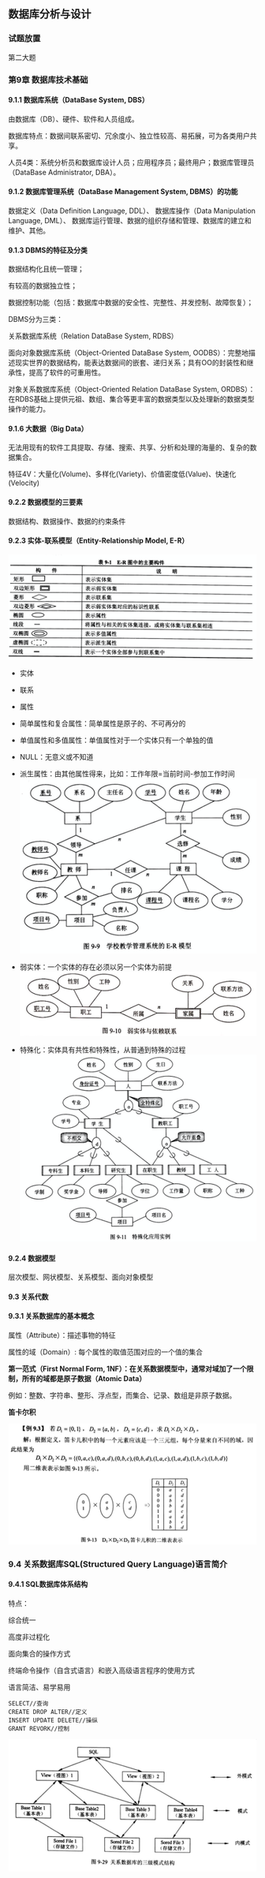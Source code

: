 ## 数据库分析与设计

###  试题放置
第二大题

### 第9章 数据库技术基础
#### 9.1.1 数据库系统（DataBase System, DBS）
由数据库（DB）、硬件、软件和人员组成。

数据库特点：数据间联系密切、冗余度小、独立性较高、易拓展，可为各类用户共享。

人员4类：系统分析员和数据库设计人员；应用程序员；最终用户；数据库管理员（DataBase Administrator, DBA）。

#### 9.1.2 数据库管理系统（DataBase Management System, DBMS）的功能
数据定义（Data Definition Language, DDL）、
数据库操作（Data Manipulation Language, DML）、
数据库运行管理、数据的组织存储和管理、数据库的建立和维护、其他。

#### 9.1.3 DBMS的特征及分类
数据结构化且统一管理；

有较高的数据独立性；

数据控制功能（包括：数据库中数据的安全性、完整性、并发控制、故障恢复）；

DBMS分为三类：

关系数据库系统（Relation DataBase System, RDBS）

面向对象数据库系统（Object-Oriented DataBase System, OODBS）：完整地描述现实世界的数据结构，能表达数据间的嵌套、递归关系；具有OO的封装性和继承性，提高了软件的可重用性。

对象关系数据库系统（Object-Oriented Relation DataBase System, ORDBS）：
在RDBS基础上提供元祖、数组、集合等更丰富的数据类型以及处理新的数据类型操作的能力。

#### 9.1.6 大数据（Big Data）
无法用现有的软件工具提取、存储、搜索、共享、分析和处理的海量的、复杂的数据集合。

特征4V：大量化(Volume)、多样化(Variety)、价值密度低(Value)、快速化(Velocity)

#### 9.2.2 数据模型的三要素
数据结构、数据操作、数据的约束条件

#### 9.2.3 实体-联系模型（Entity-Relationship Model, E-R）
![](9-1.png)

- 实体

- 联系

- 属性
 - 简单属性和复合属性：简单属性是原子的、不可再分的
 - 单值属性和多值属性：单值属性对于一个实体只有一个单独的值
 - NULL：无意义或不知道
 - 派生属性：由其他属性得来，比如：工作年限=当前时间-参加工作时间
 ![](9-9.png)
 
- 弱实体：一个实体的存在必须以另一个实体为前提
![](9-10.png)
- 特殊化：实体具有共性和特殊性，从普通到特殊的过程
![](9-11.png)

#### 9.2.4 数据模型
层次模型、网状模型、关系模型、面向对象模型

#### 9.3 关系代数
#### 9.3.1 关系数据库的基本概念
属性（Attribute）：描述事物的特征

属性的域（Domain）: 每个属性的取值范围对应的一个值的集合

**第一范式（First Normal Form, 1NF）：在关系数据模型中，通常对域加了一个限制，所有的域都是原子数据（Atomic Data）**

例如：整数、字符串、整形、浮点型，而集合、记录、数组是非原子数据。

**笛卡尔积**

![](9-13.png)

### 9.4 关系数据库SQL(Structured Query Language)语言简介
#### 9.4.1 SQL数据库体系结构
特点：

综合统一

高度非过程化

面向集合的操作方式

终端命令操作（自含式语言）和嵌入高级语言程序的使用方式

语言简洁、易学易用
```
SELECT//查询
CREATE DROP ALTER//定义
INSERT UPDATE DELETE//操纵
GRANT REVORK//控制 
```
![](9-29.png)
